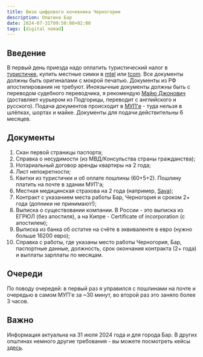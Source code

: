 ```yaml
---
title: Виза цифрового кочевника Черногории
description: Општина Бар
date: 2024-07-31T09:50:00+02:00
tags: [digital nomad]
---
```

## Введение

В первый день приезда надо оплатить туристический налог в [туристичке](https://maps.app.goo.gl/D1nwbWVTNkySauZR6),
купить местные симки в [mtel](https://maps.app.goo.gl/MsnfLeB6FtW3CBr99) или [tcom](https://maps.app.goo.gl/i1CjHNiAa3kqbbhm8).
Все документы должны быть оригиналами с мокрой печатью. Документы из РФ апостилирования не требуют. Иноязычные документы должны быть с переводом судебного переводчика,
я рекомендую [Майю Джонович](https://wa.me/38268521593) (доставляет курьером из Подгорицы, переводит с английского и русского).
Подача документов происходит в [МУП'е](https://maps.app.goo.gl/cmf2YCaiJ9vyjHrT7) - туда нельзя в шлёпках, шортах и майке. Документы для подачи действительны 6 месяцев.

## Документы

1. Скан первой страницы паспорта;
2. Справка о несудимости (из МВД/Консульства страны гражданства);
3. Нотариальный договор аренды квартиры на 2 года;
4. Лист непокретности;
5. Квитки из туристички и об оплате пошлины (60+5+2). Пошлину платить на почте в здании МУП'а;
6. Местная медицинская страхова на 2 года (например, [Sava](https://maps.app.goo.gl/PcMrE9E3oDLkPqxj9));
7. Контракт с указанием места работы Бар, Черногория и сроком 2+ года (допники не принимают!);
8. Выписка о существовании компании. В России - это выписка из ЕГРЮЛ (без апостиля), а на Кипре - Сertificate of incorporation (с апостилем);
9. Выписка из банка об остатке на счёте в эквиваленте в евро (нужно больше 16200 евро);
10. Справка с работы, где указаны место работы Черногория, Бар, паспортные данные, должность, срок окончания контракта (2+ года) и выплаты зарплаты по месяцам. 

## Очереди
По поводу очередей: в первый раз я управился с пошлинами на почте и очередью в самом МУП'е за ~30 минут, во второй раз это заняло более 3 часов.

## Важно
Информация актуальна на 31 июля 2024 года и для города Бар. В других општинах немного другие требования - вы можете посмотреть кейсы [здесь](https://t.me/DN_Montenegro). 
